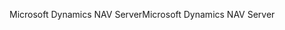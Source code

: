 <span data-ttu-id="7a09b-101">Microsoft Dynamics NAV Server</span><span class="sxs-lookup"><span data-stu-id="7a09b-101">Microsoft Dynamics NAV Server</span></span>